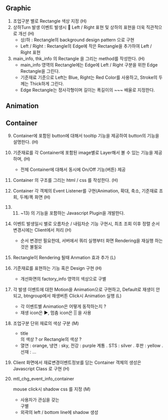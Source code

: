 ## Graphic
 1. 조업구분 별로 Rectangle 색상 지정 (H)
 2. 상하Turn 발생 이벤트 발생시  Left / Right 표현 및 상하의 표현을 더욱 직관적으로 개선 (H)
    - 상/하 : Rectangle의 background design pattern 으로 구현
    - Left / Right : Rectangle의 Edge에 작은 Rectangle을 추가하여 Left / Right 표현
 3. main_info, thk_info 의 Rectangle 을 그리는 method를 작성한다. (H)
    - main_info 영역의 Rectangle에는 Edge에 Left / Right 구분을 위한 Edge Rectangle을 그린다. 
    - 기준재료 기준으로 Left는 Blue, Right는 Red Color를 사용하고, Stroke의 두께는 Thick하게 그린다. 
    - Edge Rectangle는 정사각형이며 길이는 폭길이의 ~~~ 배율로 지정한다.

## Animation

## Container

9. Container에 포함된 button에 대해서 tooltip 기능을 제공하여 button의 기능을 설명한다. (H)
10. 기준재료를 각 Container에 포함된 image별로 Layer해서 볼 수 있는 기능을 제공하며, (H)
    - 전체 Container에 대해서 동시에 On/Off 기능(버튼) 제공
11. Container 의 구조를 그리는 html / css 를 작성한다. (H)
13. Container 각 객체의 Event Listener를 구현(Animation, 확대, 축소, 기준재료 조회, 두께/폭 화면 (H)
14. 11) ~13) 의 기능을 포함하는 Javascript Plugin을 개발한다. 

1. 이벤트 발생일시 별로 오름차순 / 내림차순 기능 구현시, 최초 조회 이후 정렬 순서 변경시에는 Client에서 처리 (H)
    -  순서 변경만 필요한데, 서버에서 쿼리 실행부터 화면 Rendering을 재실행 하는 것은 불필요
2. Rectangle이 Rendering 될때 Anmation 효과 추가 (L)
3. 기준재료를 표현하는 기능 혹은 Design 구현 (H)
    - 개선화면의 factory_info 영역의 색상으로 구별
5. 각 발생 이벤트에 대한 Motion을 Animation으로 구현하고, Default로 재생이 안되고, btngroup에서 재생버튼 Click시 Animation
    실행 (L)
    - 각 이벤트별 Animation은 어떻게 동작하는지 ?
    - 재생 icon은 ▶, 멈춤 icon은 || 을 사용
6. 조업구분 단위 재료의 색상 구분 (M)
    - title <div>의 색상 ? or Rectangle의 색상 ?
    - 열연 : orange, 냉연 : sky, 전강 : purple 계통 . STS : silver . 후판 : yellow . 선재 : ... 
7. Client 화면에서 재료변경이벤트정보를 담는 Container 객체의 생성은 Javascript Class 로 구현 (H)
8. mtl_chg_event_info_container <div> mouse click시 shadow css 를 지정 (M)
    - 사용자가 관심을 갖는 <div> 구별
    - <div> 외곽의 left / bottom line에 shadow 생성

